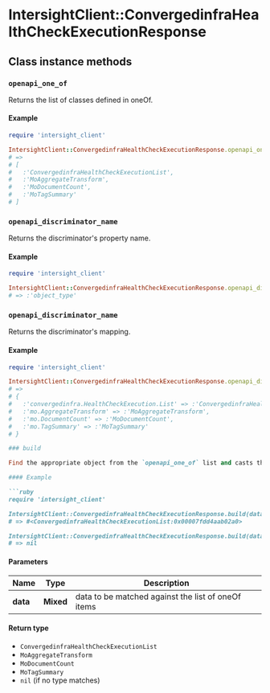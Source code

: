 # IntersightClient::ConvergedinfraHealthCheckExecutionResponse

## Class instance methods

### `openapi_one_of`

Returns the list of classes defined in oneOf.

#### Example

```ruby
require 'intersight_client'

IntersightClient::ConvergedinfraHealthCheckExecutionResponse.openapi_one_of
# =>
# [
#   :'ConvergedinfraHealthCheckExecutionList',
#   :'MoAggregateTransform',
#   :'MoDocumentCount',
#   :'MoTagSummary'
# ]
```

### `openapi_discriminator_name`

Returns the discriminator's property name.

#### Example

```ruby
require 'intersight_client'

IntersightClient::ConvergedinfraHealthCheckExecutionResponse.openapi_discriminator_name
# => :'object_type'
```

### `openapi_discriminator_name`

Returns the discriminator's mapping.

#### Example

```ruby
require 'intersight_client'

IntersightClient::ConvergedinfraHealthCheckExecutionResponse.openapi_discriminator_mapping
# =>
# {
#   :'convergedinfra.HealthCheckExecution.List' => :'ConvergedinfraHealthCheckExecutionList',
#   :'mo.AggregateTransform' => :'MoAggregateTransform',
#   :'mo.DocumentCount' => :'MoDocumentCount',
#   :'mo.TagSummary' => :'MoTagSummary'
# }

### build

Find the appropriate object from the `openapi_one_of` list and casts the data into it.

#### Example

```ruby
require 'intersight_client'

IntersightClient::ConvergedinfraHealthCheckExecutionResponse.build(data)
# => #<ConvergedinfraHealthCheckExecutionList:0x00007fdd4aab02a0>

IntersightClient::ConvergedinfraHealthCheckExecutionResponse.build(data_that_doesnt_match)
# => nil
```

#### Parameters

| Name | Type | Description |
| ---- | ---- | ----------- |
| **data** | **Mixed** | data to be matched against the list of oneOf items |

#### Return type

- `ConvergedinfraHealthCheckExecutionList`
- `MoAggregateTransform`
- `MoDocumentCount`
- `MoTagSummary`
- `nil` (if no type matches)


